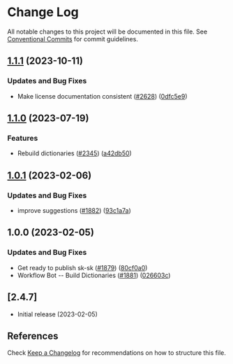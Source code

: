 # Change Log

All notable changes to this project will be documented in this file.
See [Conventional Commits](https://conventionalcommits.org) for commit guidelines.

## [1.1.1](https://github.com/streetsidesoftware/cspell-dicts/compare/@cspell/dict-sk-sk@1.1.0...@cspell/dict-sk-sk@1.1.1) (2023-10-11)


### Updates and Bug Fixes

* Make license documentation consistent ([#2628](https://github.com/streetsidesoftware/cspell-dicts/issues/2628)) ([0dfc5e9](https://github.com/streetsidesoftware/cspell-dicts/commit/0dfc5e918d475a9694ce64bdc74c473d6097af62))

## [1.1.0](https://github.com/streetsidesoftware/cspell-dicts/compare/@cspell/dict-sk-sk@1.0.1...@cspell/dict-sk-sk@1.1.0) (2023-07-19)


### Features

* Rebuild dictionaries ([#2345](https://github.com/streetsidesoftware/cspell-dicts/issues/2345)) ([a42db50](https://github.com/streetsidesoftware/cspell-dicts/commit/a42db50300924afe6a44049f4d26a86c5a09457a))

## [1.0.1](https://github.com/streetsidesoftware/cspell-dicts/compare/@cspell/dict-sk-sk@1.0.0...@cspell/dict-sk-sk@1.0.1) (2023-02-06)


### Updates and Bug Fixes

* improve suggestions ([#1882](https://github.com/streetsidesoftware/cspell-dicts/issues/1882)) ([93c1a7a](https://github.com/streetsidesoftware/cspell-dicts/commit/93c1a7a342a823e5a2f66bd935160d2d1e1fe95b))

## 1.0.0 (2023-02-05)


### Updates and Bug Fixes

* Get ready to publish sk-sk ([#1879](https://github.com/streetsidesoftware/cspell-dicts/issues/1879)) ([80cf0a0](https://github.com/streetsidesoftware/cspell-dicts/commit/80cf0a06da4834fd5a906b43ab49d5414edd6aa7))
* Workflow Bot -- Build Dictionaries ([#1881](https://github.com/streetsidesoftware/cspell-dicts/issues/1881)) ([026603c](https://github.com/streetsidesoftware/cspell-dicts/commit/026603c5627d8c84e12664dfa6dff1fbcf56bbb8))

## [2.4.7]
- Initial release (2023-02-05)

## References
Check [Keep a Changelog](http://keepachangelog.com/) for recommendations on how to structure this file.
